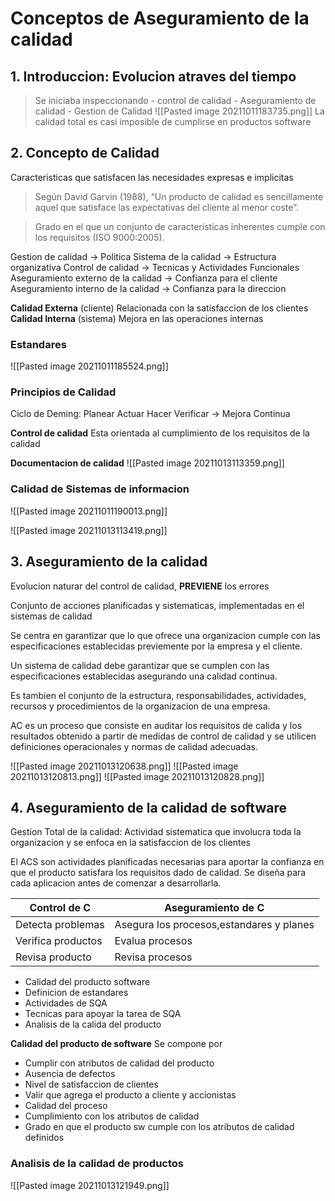 
# Conceptos de Aseguramiento de la calidad
## 1. Introduccion: Evolucion atraves del tiempo
>Se iniciaba inspeccionando - control de calidad - Aseguramiento de calidad - Gestion de Calidad
![[Pasted image 20211011183735.png]]
La calidad total es casi imposible de cumplirse en productos software

## 2. Concepto de Calidad
Caracteristicas que satisfacen las necesidades expresas e implicitas
> Según David Garvin (1988), “Un producto de calidad es sencillamente aquel que satisface las expectativas del cliente al menor coste”.

> Grado en el que un conjunto de características inherentes cumple con los requisitos (ISO 9000:2005).


Gestion de calidad -> Politica 
Sistema de la calidad -> Estructura organizativa
Control de calidad -> Tecnicas y Actividades Funcionales
Aseguramiento externo de la calidad -> Confianza para el cliente
Aseguramiento interno de la calidad -> Confianza para la direccion

**Calidad Externa** (cliente)
Relacionada con la satisfaccion de los clientes
**Calidad Interna** (sistema)
Mejora en las operaciones internas

### Estandares
![[Pasted image 20211011185524.png]]
### Principios de Calidad
Ciclo de Deming: Planear Actuar Hacer Verificar -> Mejora Continua

**Control de calidad**
Esta orientada al cumplimiento de los requisitos de la calidad

**Documentacion de calidad**
![[Pasted image 20211013113359.png]]
### Calidad de Sistemas de informacion
![[Pasted image 20211011190013.png]]

![[Pasted image 20211013113419.png]]
## 3. Aseguramiento de la calidad
Evolucion naturar del control de calidad, **PREVIENE** los errores  

Conjunto de acciones planificadas y sistematicas, implementadas en el sistemas de calidad

Se centra en garantizar que lo que ofrece una organizacion cumple con las especificaciones establecidas previemente por la empresa y el cliente.

Un sistema de calidad debe garantizar que se cumplen con las especificaciones establecidas asegurando una calidad continua.

Es tambien el conjunto de la estructura, responsabilidades, actividades, recursos y procedimientos de la organizacion de una empresa.

AC es un proceso que consiste en auditar los requisitos de calida y los resultados obtenido a partir de medidas de control de calidad y se utilicen definiciones operacionales y normas de calidad adecuadas.

![[Pasted image 20211013120638.png]]
![[Pasted image 20211013120813.png]]
![[Pasted image 20211013120828.png]]
## 4. Aseguramiento de la calidad de software
Gestion Total de la calidad: Actividad sistematica que involucra toda la organizacion y se enfoca en la satisfaccion de los clientes

El ACS son actividades planificadas necesarias para aportar la confianza en que el producto satisfara los requisitos dado de calidad.
Se diseña para cada aplicacion antes de comenzar a desarrollarla.

| Control de C       | Aseguramiento de C                       |
| ------------------ | ---------------------------------------- |
| Detecta problemas  | Asegura los procesos,estandares y planes |
| Verifica productos | Evalua procesos                          |
| Revisa producto    | Revisa procesos                          |

- Calidad del producto software
- Definicion de estandares
- Actividades de SQA
- Tecnicas para apoyar la tarea de SQA
- Analisis de la calida del producto

**Calidad del producto de software**
Se compone por
- Cumplir con atributos de calidad del producto
- Ausencia de defectos
- Nivel de satisfaccion de clientes
- Valir que agrega el producto a cliente y accionistas
- Calidad del proceso
- Cumplimiento con los atributos de calidad
- Grado en que el producto sw cumple con los atributos de calidad definidos

### Analisis de la calidad de productos
![[Pasted image 20211013121949.png]]